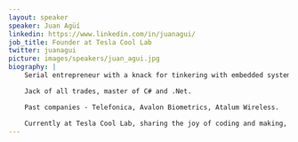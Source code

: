 ```yaml
---
layout: speaker
speaker: Juan Agüí
linkedin: https://www.linkedin.com/in/juanagui/
job_title: Founder at Tesla Cool Lab
twitter: juanagui
picture: images/speakers/juan_agui.jpg
biography: |
    Serial entrepreneur with a knack for tinkering with embedded systems.

    Jack of all trades, master of C# and .Net.

    Past companies - Telefonica, Avalon Biometrics, Atalum Wireless.

    Currently at Tesla Cool Lab, sharing the joy of coding and making, plus the pride of craftsmanship with children and young adults.
---
```

